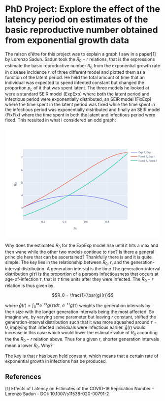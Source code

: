 # PhD Project: Explore the effect of the latency period on estimates of the basic reproductive number obtained from exponential growth data

The raison d'être for this project was to explain a graph I saw in a paper[1] by Lorenzo Sadun. Sadun took the $R_0-r$ relations, that is the expressions estimate the basic reproductive number $R_0$ from the exponential growth rate in disease incidence $r$, of three different model and plotted them as a function of the latent period. He held the total amount of time that an individual was expected to spend infected constant but changed the proportion $p_L$ of it that was spent latent. The three models he looked at were a standard SEIR model (ExpExp) where both the latent period and infectious period were exponentially distributed, an SEIR model (FixExp) where the time spent in the latent period was fixed while the time spent in the infectious period was exponentially distributed and finally an SEIR model (FixFix) where the time spent in both the latent and infectious period were fixed. This resulted in what I considered an odd graph:

![Sadun's graph](images/Sadun_three_graphs.png)

Why does the estimated $R_0$ for the ExpExp model rise until it hits a max and then wane while the other two models continue to rise? Is there a general principle here that can be ascertained? Thankfully there is and it is quite simple. The key lies in the relationship between $R_0$, $r$, and the generation-interval distribution. A generation interval is the time The generation-interval distribution $g(\tau)$ is the proportion of a persons infectiousness that occurs at age-of-infection $\tau$, that is $\tau$ time units after they were infected. The $R_0-r$ relation is thus given by 
```math
R_0 = \frac{1}{\bar{g}(r)}
```
where $\bar{g}(r) = \int_0^{\infty} e^{-r \tau}g(\tau) d \tau$. $e^{-r \tau}g(\tau)$ weights the generation intervals by their size with the longer generation intervals being the most affected. So imagine we, by varying some parameter but leaving $r$ constant, shifted the generation-interval distribution such that it was more squashed around $\tau = 0$, implying that infected indviduals were infectious earlier. $\bar{g}(r)$ would increase in this case which would lower the estimate value of $R_0$ according the the $R_0-r$ relation above. Thus for a given $r$, shorter generation intervals mean a lower $R_0$. Why?

The key is that $r$ has been held constant, which means that a certain rate of exponential growth in infections has be produced. 

## References
[1] Effects of Latency on Estimates of the COVID-19 Replication Number - Lorenzo Sadun - DOI: 10.1007/s11538-020-00791-2
